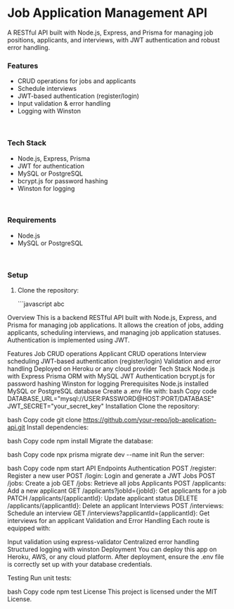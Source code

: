<h1>Job Application Management API</h1>
<p>A RESTful API built with Node.js, Express, and Prisma for managing job positions, applicants, and interviews, with JWT authentication and robust error handling.</p>
<h3>Features</h3>
<ul>
  <li>CRUD operations for jobs and applicants</li>
  <li>Schedule interviews</li>
  <li>JWT-based authentication (register/login)</li>
  <li>Input validation & error handling</li>
  <li>Logging with Winston</li>
</ul>
<br/>
<h3>Tech Stack</h3>
<ul>
  <li>Node.js, Express, Prisma</li>
  <li>JWT for authentication</li>
  <li>MySQL or PostgreSQL</li>
  <li>bcrypt.js for password hashing</li>
  <li>Winston for logging</li>
</ul>
<br />
<h3>Requirements</h3>
<ul>
  <li>Node.js</li>
  <li>MySQL or PostgreSQL</li>
</ul>
<br/>
<h3>Setup</h3>
<ol>
  <li>
    <p>Clone the repository:</p>
    ```javascript
    abc
  </li>
</ol>
Overview
This is a backend RESTful API built with Node.js, Express, and Prisma for managing job applications. It allows the creation of jobs, adding applicants, scheduling interviews, and managing job application statuses. Authentication is implemented using JWT.

Features
Job CRUD operations
Applicant CRUD operations
Interview scheduling
JWT-based authentication (register/login)
Validation and error handling
Deployed on Heroku or any cloud provider
Tech Stack
Node.js with Express
Prisma ORM with MySQL
JWT Authentication
bcrypt.js for password hashing
Winston for logging
Prerequisites
Node.js installed
MySQL or PostgreSQL database
Create a .env file with:
bash
Copy code
DATABASE_URL="mysql://USER:PASSWORD@HOST:PORT/DATABASE"
JWT_SECRET="your_secret_key"
Installation
Clone the repository:

bash
Copy code
git clone https://github.com/your-repo/job-application-api.git
Install dependencies:

bash
Copy code
npm install
Migrate the database:

bash
Copy code
npx prisma migrate dev --name init
Run the server:

bash
Copy code
npm start
API Endpoints
Authentication
POST /register: Register a new user
POST /login: Login and generate a JWT
Jobs
POST /jobs: Create a job
GET /jobs: Retrieve all jobs
Applicants
POST /applicants: Add a new applicant
GET /applicants?jobId={jobId}: Get applicants for a job
PATCH /applicants/{applicantId}: Update applicant status
DELETE /applicants/{applicantId}: Delete an applicant
Interviews
POST /interviews: Schedule an interview
GET /interviews?applicantId={applicantId}: Get interviews for an applicant
Validation and Error Handling
Each route is equipped with:

Input validation using express-validator
Centralized error handling
Structured logging with winston
Deployment
You can deploy this app on Heroku, AWS, or any cloud platform. After deployment, ensure the .env file is correctly set up with your database credentials.

Testing
Run unit tests:

bash
Copy code
npm test
License
This project is licensed under the MIT License.
